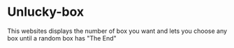 # Unlucky-box
This websites displays the number of box you want and lets you choose any box until a random box has "The End"
